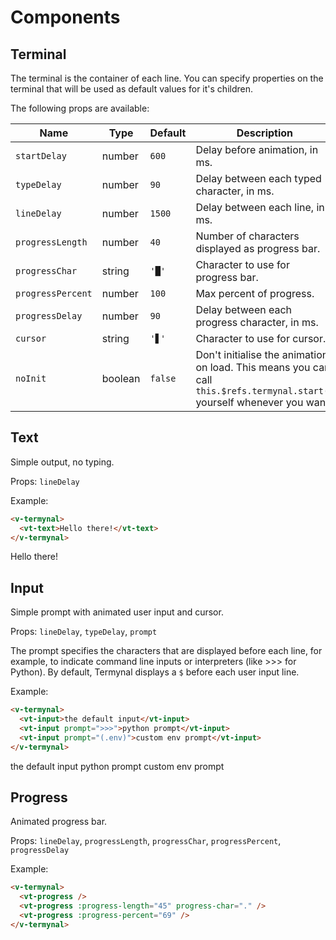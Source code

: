 # Components

## Terminal

The terminal is the container of each line. You can specify properties on the terminal that will be used as default values for it's children.

The following props are available:

| Name              | Type    | Default | Description                                                                                                               |
| ----------------- | ------- | ------- | ------------------------------------------------------------------------------------------------------------------------- |
| `startDelay`      | number  | `600`   | Delay before animation, in ms.                                                                                            |
| `typeDelay`       | number  | `90`    | Delay between each typed character, in ms.                                                                                |
| `lineDelay`       | number  | `1500`  | Delay between each line, in ms.                                                                                           |
| `progressLength`  | number  | `40`    | Number of characters displayed as progress bar.                                                                           |
| `progressChar`    | string  | `'█'`   | Character to use for progress bar.                                                                                        |
| `progressPercent` | number  | `100`   | Max percent of progress.                                                                                                  |
| `progressDelay`   | number  | `90`    | Delay between each progress character, in ms.                                                                             |
| `cursor`          | string  | `'▋'`   | Character to use for cursor.                                                                                              |
| `noInit`          | boolean | `false` | Don't initialise the animation on load. This means you can call `this.$refs.termynal.start()` yourself whenever you want. |

## Text

Simple output, no typing.

Props: `lineDelay`

Example:

```html
<v-termynal>
  <vt-text>Hello there!</vt-text>
</v-termynal>
```

<v-termynal :line-delay="0" :start-delay="0">
  <vt-text>Hello there!</vt-text>
</v-termynal>

## Input

Simple prompt with animated user input and cursor.

Props: `lineDelay`, `typeDelay`, `prompt`

The prompt specifies the characters that are displayed before each line, for example, to indicate command line inputs or interpreters (like >>> for Python). By default, Termynal displays a `$` before each user input line.

Example:

```html
<v-termynal>
  <vt-input>the default input</vt-input>
  <vt-input prompt=">>>">python prompt</vt-input>
  <vt-input prompt="(.env)">custom env prompt</vt-input>
</v-termynal>
```

<v-termynal :line-delay="0" :start-delay="0" :type-delay="0">
  <vt-input>the default input</vt-input>
  <vt-input prompt=">>>">python prompt</vt-input>
  <vt-input prompt="(.env)">custom env prompt</vt-input>
</v-termynal>

## Progress

Animated progress bar.

Props: `lineDelay`, `progressLength`, `progressChar`, `progressPercent`, `progressDelay`

Example:

```html
<v-termynal>
  <vt-progress />
  <vt-progress :progress-length="45" progress-char="." />
  <vt-progress :progress-percent="69" />
</v-termynal>
```

<v-termynal :line-delay="0" :start-delay="0" :progress-delay="0">
  <vt-progress />
  <vt-progress :progress-length="45" progress-char="."/>
  <vt-progress :progress-percent="69" />
</v-termynal>
